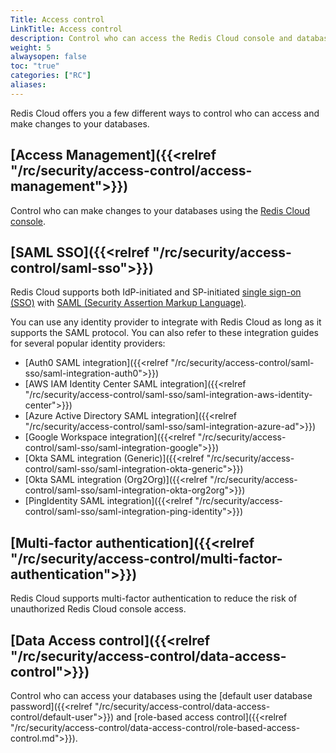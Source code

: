 ```yaml
---
Title: Access control
LinkTitle: Access control
description: Control who can access the Redis Cloud console and databases.
weight: 5
alwaysopen: false
toc: "true"
categories: ["RC"]
aliases: 
---
```


Redis Cloud offers you a few different ways to control who can access and make changes to your databases.

## [Access Management]({{<relref "/rc/security/access-control/access-management">}})

Control who can make changes to your databases using the [Redis Cloud console](https://app.redislabs.com/).

## [SAML SSO]({{<relref "/rc/security/access-control/saml-sso">}})

Redis Cloud supports both IdP-initiated and SP-initiated [single sign-on (SSO)](https://en.wikipedia.org/wiki/Single_sign-on) with [SAML (Security Assertion Markup Language)](https://en.wikipedia.org/wiki/Security_Assertion_Markup_Language).

You can use any identity provider to integrate with Redis Cloud as long as it supports the SAML protocol. You can also refer to these integration guides for several popular identity providers:

  - [Auth0 SAML integration]({{<relref "/rc/security/access-control/saml-sso/saml-integration-auth0">}})
  - [AWS IAM Identity Center SAML integration]({{<relref "/rc/security/access-control/saml-sso/saml-integration-aws-identity-center">}})
  - [Azure Active Directory SAML integration]({{<relref "/rc/security/access-control/saml-sso/saml-integration-azure-ad">}})
  - [Google Workspace integration]({{<relref "/rc/security/access-control/saml-sso/saml-integration-google">}}) 
  - [Okta SAML integration (Generic)]({{<relref "/rc/security/access-control/saml-sso/saml-integration-okta-generic">}})
  - [Okta SAML integration (Org2Org)]({{<relref "/rc/security/access-control/saml-sso/saml-integration-okta-org2org">}})
  - [PingIdentity SAML integration]({{<relref "/rc/security/access-control/saml-sso/saml-integration-ping-identity">}})

## [Multi-factor authentication]({{<relref "/rc/security/access-control/multi-factor-authentication">}})

Redis Cloud supports multi-factor authentication to reduce the risk of unauthorized Redis Cloud console access. 

## [Data Access control]({{<relref "/rc/security/access-control/data-access-control">}})

Control who can access your databases using the [default user database password]({{<relref "/rc/security/access-control/data-access-control/default-user">}}) and [role-based access control]({{<relref "/rc/security/access-control/data-access-control/role-based-access-control.md">}}).



